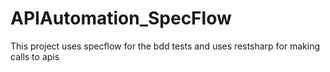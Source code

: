 # APIAutomation_SpecFlow

This project uses specflow for the bdd tests and uses restsharp for making calls to apis
